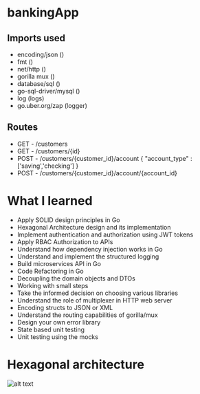 # bankingApp

## Imports used
- encoding/json         ()
- fmt                   ()
- net/http              ()
- gorilla mux           ()
- database/sql          ()
- go-sql-driver/mysql   ()
- log                   (logs)
- go.uber.org/zap       (logger)

## Routes
- GET  - /customers
- GET  - /customers/{id}
- POST - /customers/{customer_id}/account               { "account_type" : ['saving','checking'] }
- POST - /customers/{customer_id}/account/{account_id}  




# What I learned
* Apply SOLID design principles in Go
* Hexagonal Architecture design and its implementation
* Implement authentication and authorization using JWT tokens
* Apply RBAC Authorization to APIs
* Understand how dependency injection works in Go
* Understand and implement the structured logging
* Build microservices API in Go
* Code Refactoring in Go
* Decoupling the domain objects and DTOs
* Working with small steps
* Take the informed decision on choosing various libraries
* Understand the role of multiplexer in HTTP web server
* Encoding structs to JSON or XML
* Understand the routing capabilities of gorilla/mux
* Design your own error library
* State based unit testing
* Unit testing using the mocks

# Hexagonal architecture
![alt text](https://i.ibb.co/RCKw5Gg/Hex-arq-repo-data-adapter.png)


